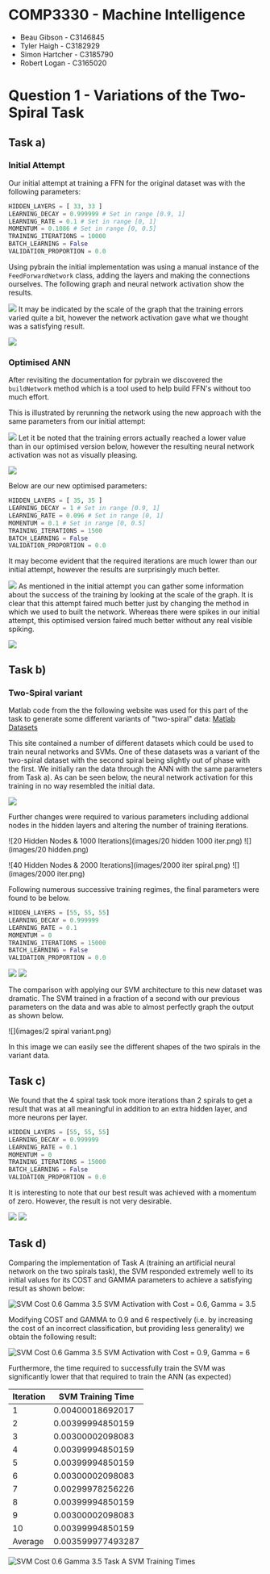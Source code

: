 COMP3330 - Machine Intelligence
===============================

* Beau Gibson - C3146845
* Tyler Haigh - C3182929
* Simon Hartcher - C3185790
* Robert Logan - C3165020

# Question 1 - Variations of the Two-Spiral Task #

## Task a) ##

### Initial Attempt ###

Our initial attempt at training a FFN for the original dataset was with the following 
parameters:

```python
HIDDEN_LAYERS = [ 33, 33 ]
LEARNING_DECAY = 0.999999 # Set in range [0.9, 1]
LEARNING_RATE = 0.1 # Set in range [0, 1]
MOMENTUM = 0.1086 # Set in range [0, 0.5]
TRAINING_ITERATIONS = 10000
BATCH_LEARNING = False
VALIDATION_PROPORTION = 0.0
```

Using pybrain the initial implementation was using a manual instance of the 
`FeedForwardNetwork` class, adding the layers and making the connections ourselves.
The following graph and neural network activation show the results.

![](images/figure_11.png)
It may be indicated by the scale of the graph that the training errors varied quite a bit, 
however the network activation gave what we thought was a satisfying result.

![](images/figure_11a.png)

### Optimised ANN ###

After revisiting the documentation for pybrain we discovered the `buildNetwork`
method which is a tool used to help build FFN's without too much effort. 

This is illustrated by rerunning the network using the new approach with the same
parameters from our initial attempt:

![](images/TaskA-TrainedNN-2015-04-29_14-47-43/errors.png)
Let it be noted that the training errors actually reached a lower value than in 
our optimised version below, however the resulting neural network activation was 
not as visually pleasing.

![](images/TaskA-TrainedNN-2015-04-29_14-47-43/result.png)

Below are our new optimised parameters:

```python
HIDDEN_LAYERS = [ 35, 35 ]
LEARNING_DECAY = 1 # Set in range [0.9, 1]
LEARNING_RATE = 0.096 # Set in range [0, 1]
MOMENTUM = 0.1 # Set in range [0, 0.5]
TRAINING_ITERATIONS = 1500
BATCH_LEARNING = False
VALIDATION_PROPORTION = 0.0
```

It may become evident that the required iterations are much lower than our initial
attempt, however the results are surprisingly much better.

![](images/TaskA-TrainedNN-2015-04-29_14-26-07/errors.png)
As mentioned in the initial attempt you can gather some information about the 
success of the training by looking at the scale of the graph. It is clear that 
this attempt faired much better just by changing the method in which we used to
built the network. Whereas there were spikes in our initial attempt, this 
optimised version faired much better without any real visible spiking.

![](images/TaskA-TrainedNN-2015-04-29_14-26-07/result.png)

## Task b) ##

### Two-Spiral variant ##
Matlab code from the the following website was used for this part of the task to 
generate some different variants of "two-spiral" data:
[Matlab Datasets](http://au.mathworks.com/matlabcentral/fileexchange/41459-6-functions-for-generating-artificial-datasets)

This site contained a number of different datasets which could be used to train 
neural networks and SVMs. One of these datasets was a variant of the two-spiral 
dataset with the second spiral being slightly out of phase with the first.  We 
initially ran the data through the ANN with the same parameters from Task a). As 
can be seen below, the neural network activation for this training in no way resembled 
the initial data.

![](images/TaskA-TrainedNN-2015-05-01_09-49-31/result.png)

Further changes were required to various parameters including addional nodes in the hidden layers
and altering the number of training iterations.

![20 Hidden Nodes & 1000 Iterations](images/20 hidden 1000 iter.png)
![](images/20 hidden.png)

![40 Hidden Nodes & 2000 Iterations](images/2000 iter spiral.png)
![](images/2000 iter.png)

Following numerous successive training regimes, the final parameters were found to be below.

```python
HIDDEN_LAYERS = [55, 55, 55]
LEARNING_DECAY = 0.999999
LEARNING_RATE = 0.1
MOMENTUM = 0
TRAINING_ITERATIONS = 15000
BATCH_LEARNING = False
VALIDATION_PROPORTION = 0.0
```

![](images/2_spirat_var_final.png)
![](images/errors.png)

The comparison with applying our SVM architecture to this new dataset was dramatic. The SVM trained in a
fraction of a second with our previous parameters on the data and was able to almost perfectly graph the output
as shown below.

![](images/2 spiral variant.png)

In this image we can easily see the different shapes of the two spirals in the variant data.

## Task c) ##

We found that the 4 spiral task took more iterations than 2 spirals to get a 
result that was at all meaningful in addition to an extra hidden layer, and more
neurons per layer.

```python
HIDDEN_LAYERS = [55, 55, 55]
LEARNING_DECAY = 0.999999
LEARNING_RATE = 0.1
MOMENTUM = 0
TRAINING_ITERATIONS = 15000
BATCH_LEARNING = False
VALIDATION_PROPORTION = 0.0
```

It is interesting to note that our best result was achieved with a momentum of 
zero. However, the result is not very desirable. 

![](images/Q1TaskC-TrainedNN-2015-05-01_20-12-06/errors.png)
![](images/Q1TaskC-TrainedNN-2015-05-01_20-12-06/result.png)

## Task d) ##

Comparing the implementation of Task A (training an artificial neural network on the two spirals task), the SVM responded extremely well to its initial values for its COST and GAMMA parameters to achieve a satisfying result as shown below:

![SVM Cost 0.6 Gamma 3.5](images/q1_taskd_svm_twospirals_Cost0.6_Gamma3.5.png)
SVM Activation with Cost = 0.6, Gamma = 3.5

Modifying COST and GAMMA to 0.9 and 6 respectively (i.e. by increasing the cost of an incorrect classification, but providing less generality) we obtain the following result:

![SVM Cost 0.6 Gamma 3.5](images/q1_taskd_svm_twospirals_Cost0.9_Gamma6.png)
SVM Activation with Cost = 0.9, Gamma = 6

Furthermore, the time required to successfully train the SVM was significantly lower that that required to train the ANN (as expected)

|Iteration|SVM Training Time|
|---------|-----------------|
|1|0.00400018692017|
|2|0.00399994850159|
|3|0.00300002098083|
|4|0.00399994850159|
|5|0.00399994850159|
|6|0.00300002098083|
|7|0.00299978256226|
|8|0.00399994850159|
|9|0.00300002098083|
|10|0.00399994850159|
|Average|0.003599977493287|

![SVM Cost 0.6 Gamma 3.5](images/q1_taskd_svmTrainingTimes.png)
Task A SVM Training Times

